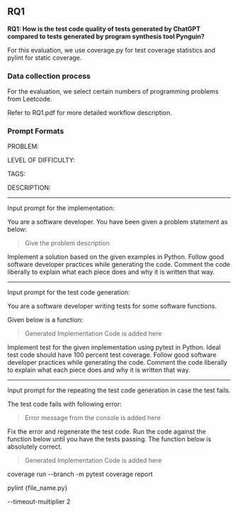 ## RQ1

**RQ1: How is the test code quality of tests generated by ChatGPT compared to tests generated by program synthesis tool Pynguin?**

For this evaluation, we use coverage.py for test coverage statistics and pylint for static coverage.

### Data collection process

For the evaluation, we select certain numbers of programming problems from Leetcode.

Refer to RQ1.pdf for more detailed workflow description.

### Prompt Formats

PROBLEM:

LEVEL OF DIFFICULTY:

TAGS:

DESCRIPTION:

---

Input prompt for the implementation:

You are a software developer. You have been given a problem statement as below:

> Give the problem description

Implement a solution based on the given examples in Python.
Follow good software developer practices while generating the code.
Comment the code liberally to explain what each piece does and why it is written that way.

---

Input prompt for the test code generation:

You are a software developer writing tests for some software functions.

Given below is a function:

> Generated Implementation Code is added here

Implement test for the given implementation using pytest in Python.
Ideal test code should have 100 percent test coverage.
Follow good software developer practices while generating the code.
Comment the code liberally to explain what each piece does and why it is written that way.

---

Input prompt for the repeating the test code generation in case the test fails.

The test code fails with following error:

> Error message from the console is added here

Fix the error and regenerate the test code. Run the code against the function below until you have the tests passing. The function below is absolutely correct.

> Generated Implementation Code is added here

coverage run --branch -m pytest
coverage report

pylint {file_name.py}

--timeout-multiplier 2

